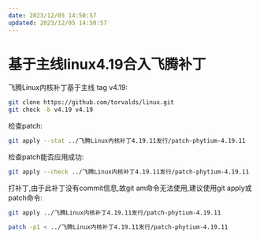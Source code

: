 ```yaml
---
date: 2023/12/05 14:50:57
updated: 2023/12/05 14:50:57
---
```


# 基于主线linux4.19合入飞腾补丁

飞腾Linux内核补丁基于主线 tag v4.19:

```bash
git clone https://github.com/torvalds/linux.git
git check -b v4.19 v4.19
```

检查patch:

```bash
git apply --stat ../飞腾Linux内核补丁4.19.11发行/patch-phytium-4.19.11
```

检查patch能否应用成功:

```bash
git apply --check ../飞腾Linux内核补丁4.19.11发行/patch-phytium-4.19.11
```

打补丁,由于此补丁没有commit信息,故git am命令无法使用,建议使用git
apply或patch命令:

```bash
git apply ../飞腾Linux内核补丁4.19.11发行/patch-phytium-4.19.11

patch -p1 < ../飞腾Linux内核补丁4.19.11发行/patch-phytium-4.19.11
```
